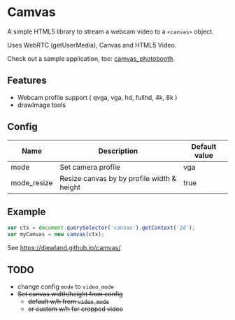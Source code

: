 # Camvas

A simple HTML5 library to stream a webcam video to a `<canvas>` object. 

Uses WebRTC (getUserMedia), Canvas and HTML5 Video.

Check out a sample application, too: [camvas_photobooth](http://cbrandolino.github.io/camvas_photobooth/).

## Features
* Webcam profile support ( qvga, vga, hd, fullhd, 4k, 8k )
* drawImage tools

## Config
| Name  | Description | Default value |
| ------------- | ------------- |---|
| mode  | Set camera profile  | vga |
| mode_resize  | Resize canvas by by profile width & height | true |

## Example

```javascript
var ctx = document.querySelector('canvas').getContext('2d');
var myCamvas = new camvas(ctx);
```
See https://diewland.github.io/camvas/

## TODO
* change config `mode` to `video_mode`
* ~~Set canvas width/height from config~~
  * ~~default w/h from `video_mode`~~
  * ~~or custom w/h for cropped video~~
